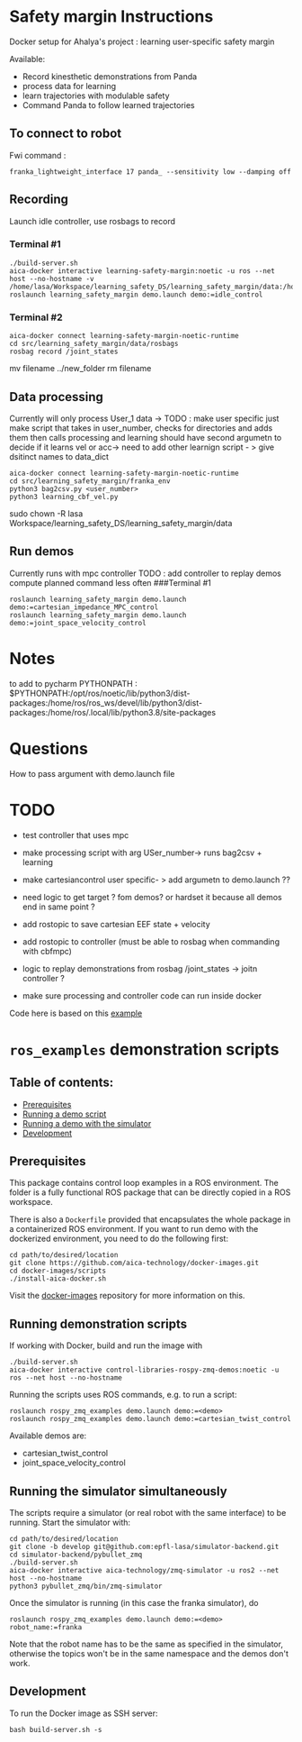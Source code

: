 # Safety margin Instructions

Docker setup for Ahalya's project : learning user-specific safety margin

Available:
- Record kinesthetic demonstrations from Panda
- process data for learning
- learn trajectories with modulable safety 
- Command Panda to follow learned trajectories


## To connect to robot
Fwi command :
```console
franka_lightweight_interface 17 panda_ --sensitivity low --damping off
```

## Recording
Launch idle controller, use rosbags to record

### Terminal #1
```console
./build-server.sh
aica-docker interactive learning-safety-margin:noetic -u ros --net host --no-hostname -v /home/lasa/Workspace/learning_safety_DS/learning_safety_margin/data:/home/ros/ros_ws/src/learning_safety_margin/data
roslaunch learning_safety_margin demo.launch demo:=idle_control
```

### Terminal #2
```console 
aica-docker connect learning-safety-margin-noetic-runtime 
cd src/learning_safety_margin/data/rosbags
rosbag record /joint_states
```

mv filename ../new_folder
rm filename

## Data processing

Currently will only process User_1 data -> TODO : make user specific
just make script that takes in user_number, checks for directories and adds them then calls processing and learning
should have second argumetn to decide if it learns vel or acc-> need to add other learnign script - > give dsitinct names to data_dict
```console 
aica-docker connect learning-safety-margin-noetic-runtime 
cd src/learning_safety_margin/franka_env
python3 bag2csv.py <user_number>
python3 learning_cbf_vel.py
```


sudo chown -R lasa Workspace/learning_safety_DS/learning_safety_margin/data

## Run demos 
 
Currently runs with mpc controller
TODO : add controller to replay demos 
compute planned command less often
###Terminal #1
```console
roslaunch learning_safety_margin demo.launch demo:=cartesian_impedance_MPC_control
roslaunch learning_safety_margin demo.launch demo:=joint_space_velocity_control
```

# Notes 
to add to pycharm PYTHONPATH : 
$PYTHONPATH:/opt/ros/noetic/lib/python3/dist-packages:/home/ros/ros_ws/devel/lib/python3/dist-packages:/home/ros/.local/lib/python3.8/site-packages

# Questions
How to pass argument with demo.launch file 

# TODO 
- test controller that uses mpc 
- make processing script with arg USer_number-> runs bag2csv + learning
- make cartesiancontrol user specific- > add argumetn to demo.launch ??
- need logic to get target ? fom demos? or hardset it because all demos end in same point ?
- add rostopic to save cartesian EEF state + velocity
- add rostopic to controller (must be able to rosbag when commanding with cbfmpc)
- logic to replay demonstrations from rosbag /joint_states -> joitn controller ?

- make sure processing and controller code can run inside docker 


Code here is based on this [example](https://github.com/domire8/control-libraries-ros-demos/tree/main/rospy_zmq)


# `ros_examples` demonstration scripts

## Table of contents:

* [Prerequisites](#prerequisites)
* [Running a demo script](#running-demonstration-scripts)
* [Running a demo with the simulator](#running-the-simulator-simultaneously)
* [Development](#development)

## Prerequisites

This package contains control loop examples in a ROS environment. The folder is a fully functional ROS package that can
be directly copied in a ROS workspace.

There is also a `Dockerfile` provided that encapsulates the whole package in a containerized ROS environment. If you
want to run demo with the dockerized environment, you need to do the following first:

```console
cd path/to/desired/location
git clone https://github.com/aica-technology/docker-images.git
cd docker-images/scripts
./install-aica-docker.sh
```

Visit the [docker-images](https://github.com/aica-technology/docker-images) repository for more information on this.

## Running demonstration scripts

If working with Docker, build and run the image with

```console
./build-server.sh
aica-docker interactive control-libraries-rospy-zmq-demos:noetic -u ros --net host --no-hostname
```

Running the scripts uses ROS commands, e.g. to run a script:

```console
roslaunch rospy_zmq_examples demo.launch demo:=<demo>
roslaunch rospy_zmq_examples demo.launch demo:=cartesian_twist_control
```

Available demos are:

- cartesian_twist_control
- joint_space_velocity_control

## Running the simulator simultaneously

The scripts require a simulator (or real robot with the same interface) to be running. Start the simulator with:

```console
cd path/to/desired/location
git clone -b develop git@github.com:epfl-lasa/simulator-backend.git
cd simulator-backend/pybullet_zmq
./build-server.sh
aica-docker interactive aica-technology/zmq-simulator -u ros2 --net host --no-hostname
python3 pybullet_zmq/bin/zmq-simulator
```

Once the simulator is running (in this case the franka simulator), do

```console
roslaunch rospy_zmq_examples demo.launch demo:=<demo> robot_name:=franka
```

Note that the robot name has to be the same as specified in the simulator, otherwise the topics won't be in the same
namespace and the demos don't work.

## Development

To run the Docker image as SSH server:

```console
bash build-server.sh -s
```
